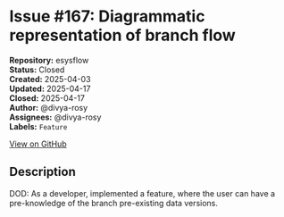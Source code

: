 # Issue #167: Diagrammatic representation of branch flow

**Repository:** esysflow  
**Status:** Closed  
**Created:** 2025-04-03  
**Updated:** 2025-04-17  
**Closed:** 2025-04-17  
**Author:** @divya-rosy  
**Assignees:** @divya-rosy  
**Labels:** `Feature`  

[View on GitHub](https://github.com/Simtestlab/esysflow/issues/167)

## Description

DOD: As a developer, implemented a feature, where the user can have a pre-knowledge of the branch pre-existing data versions.